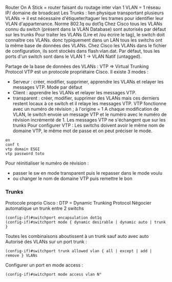 Router On A Stick = router faisant du routage inter vlan
1 VLAN = 1 réseau IP/ domaine de broadcast
Les Trunks : lien physique transportant plusieurs VLANs -> il est nécessaire d'étiqueter/taguer les trames pour identifier leur VLAN d'appartenance. 
Norme 802.1q ou dot1q
Chez Cisco tous les VLANs connu du switch (présent dans la VLAN Database) sont autorisés par défaut sur les trunks
Pour traiter les VLANs (Lire et /ou écrire le tag), le switch doit connaître ces VLANs. donc typiquement dans un LAN tous les switchs ont la même base de données des VLANs.
Chez Cisco les VLANs dans le fichier de configuration, ils sont stockés dans flash:vlan.dat.
Par défaut, tous les ports d'un switch sont dans le VLAN 1 -> VLAN Natif (untagged).

Partage de la base de données des VLANs : VTP => Virtual Trunking Protocol
VTP est un protocole propriétaire Cisco.
Il existe 3 modes :
- Serveur : créer, modifier, supprimer, apprendre les VLANs et relayer les messages VTP. Mode par défaut
- Client : apprendre les VLANs et relayer les messages VTP.
- transparent : créer, modifier, supprimer des VLANs mais ces derniers restent locaux à ce switch et il relaye les messages VTP.
VTP fonctionne avec un numéro de révision ; à l'origine = 1
A chaque modification de VLAN, le switch envoie un message VTP et le numéro avec le numéro de révision incrémenté de 1.
Les messages VTP ne s'échangent que sur les trunks
Pour configurer VTP :
Les switchs doivent avoir le même nom de domaine VTP, le même mot de passe et on peut préciser le mode.
```cisco
en
conf t
vtp domain ESGI
vtp password toto
```
Pour réinitialiser le numéro de révision :
- passer le sw en mode transparent puis le repasser dans le mode voulu
- ou changer le nom de domaine VTP puis remettre le bon

### Trunks
Protocole proprio Cisco : DTP = Dynamic Trunking Protocol
Négocier automatique un trunk entre 2 switchs
```cisco
(config-if)#switchport encapsulation dot1q
(config-if)#switchport mode { dynamic desirable | dynamic auto | trunk }
```
Toutes les combinaisons aboutissent à un trunk sauf auto avec auto
Autorisé des VLANs sur un port trunk :
```cisco
(config-if)#switchport trunk allowed vlan { all | except | add | remove } VLANs
```
Configurer un port en mode access :
```cisco
(config-if)#switchport mode access vlan N°
```
